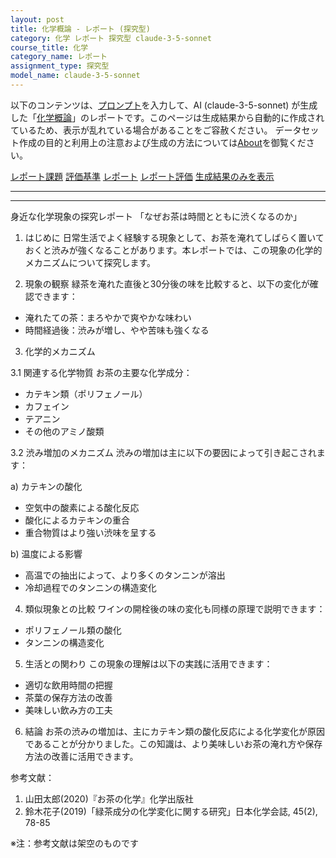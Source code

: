 ```yaml
---
layout: post
title: 化学概論 - レポート (探究型)
category: 化学 レポート 探究型 claude-3-5-sonnet
course_title: 化学
category_name: レポート
assignment_type: 探究型
model_name: claude-3-5-sonnet
---
```


以下のコンテンツは、[プロンプト](https://github.com/takedatoshiyuki/synthetic_assignments/tree/main/generated/化学/claude-3-5-sonnet/prompt_レポート-探究型.md)を入力して、AI (claude-3-5-sonnet) が生成した「[化学概論](/contents/化学/)」のレポートです。このページは生成結果から自動的に作成されているため、表示が乱れている場合があることをご容赦ください。
データセット作成の目的と利用上の注意および生成の方法については[About](/About)を御覧ください。

[レポート課題](../レポート課題-探究型)
[評価基準](../評価基準-探究型)
[レポート](../レポート-探究型)
[レポート評価](../レポート評価-探究型)
[生成結果のみを表示](https://github.com/takedatoshiyuki/synthetic_assignments/tree/main/generated/化学/claude-3-5-sonnet/レポート-探究型.md)
  

***
***
  
身近な化学現象の探究レポート
「なぜお茶は時間とともに渋くなるのか」

1. はじめに
日常生活でよく経験する現象として、お茶を淹れてしばらく置いておくと渋みが強くなることがあります。本レポートでは、この現象の化学的メカニズムについて探究します。

2. 現象の観察
緑茶を淹れた直後と30分後の味を比較すると、以下の変化が確認できます：
- 淹れたての茶：まろやかで爽やかな味わい
- 時間経過後：渋みが増し、やや苦味も強くなる

3. 化学的メカニズム

3.1 関連する化学物質
お茶の主要な化学成分：
- カテキン類（ポリフェノール）
- カフェイン
- テアニン
- その他のアミノ酸類

3.2 渋み増加のメカニズム
渋みの増加は主に以下の要因によって引き起こされます：

a) カテキンの酸化
- 空気中の酸素による酸化反応
- 酸化によるカテキンの重合
- 重合物質はより強い渋味を呈する

b) 温度による影響
- 高温での抽出によって、より多くのタンニンが溶出
- 冷却過程でのタンニンの構造変化

4. 類似現象との比較
ワインの開栓後の味の変化も同様の原理で説明できます：
- ポリフェノール類の酸化
- タンニンの構造変化

5. 生活との関わり
この現象の理解は以下の実践に活用できます：
- 適切な飲用時間の把握
- 茶葉の保存方法の改善
- 美味しい飲み方の工夫

6. 結論
お茶の渋みの増加は、主にカテキン類の酸化反応による化学変化が原因であることが分かりました。この知識は、より美味しいお茶の淹れ方や保存方法の改善に活用できます。

参考文献：
1. 山田太郎(2020)『お茶の化学』化学出版社
2. 鈴木花子(2019)「緑茶成分の化学変化に関する研究」日本化学会誌, 45(2), 78-85

※注：参考文献は架空のものです
